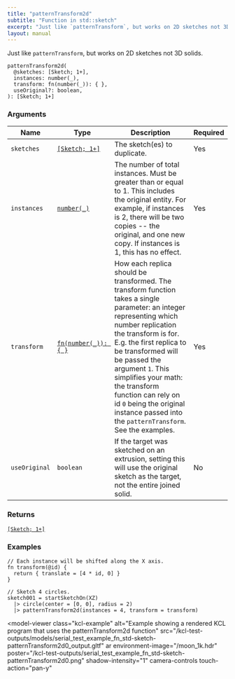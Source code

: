 ```yaml
---
title: "patternTransform2d"
subtitle: "Function in std::sketch"
excerpt: "Just like `patternTransform`, but works on 2D sketches not 3D solids."
layout: manual
---
```


Just like `patternTransform`, but works on 2D sketches not 3D solids.

```kcl
patternTransform2d(
  @sketches: [Sketch; 1+],
  instances: number(_),
  transform: fn(number(_)): { },
  useOriginal?: boolean,
): [Sketch; 1+]
```



### Arguments

| Name | Type | Description | Required |
|----------|------|-------------|----------|
| `sketches` | [`[Sketch; 1+]`](/docs/kcl-std/types/std-types-Sketch) | The sketch(es) to duplicate. | Yes |
| `instances` | [`number(_)`](/docs/kcl-std/types/std-types-number) | The number of total instances. Must be greater than or equal to 1. This includes the original entity. For example, if instances is 2, there will be two copies -- the original, and one new copy. If instances is 1, this has no effect. | Yes |
| `transform` | [`fn(number(_)): { }`](/docs/kcl-std/types/std-types-fn) | How each replica should be transformed. The transform function takes a single parameter: an integer representing which number replication the transform is for. E.g. the first replica to be transformed will be passed the argument `1`. This simplifies your math: the transform function can rely on id `0` being the original instance passed into the `patternTransform`. See the examples. | Yes |
| `useOriginal` | `boolean` | If the target was sketched on an extrusion, setting this will use the original sketch as the target, not the entire joined solid. | No |

### Returns

[`[Sketch; 1+]`](/docs/kcl-std/types/std-types-Sketch)


### Examples

```kcl
// Each instance will be shifted along the X axis.
fn transform(@id) {
  return { translate = [4 * id, 0] }
}

// Sketch 4 circles.
sketch001 = startSketchOn(XZ)
  |> circle(center = [0, 0], radius = 2)
  |> patternTransform2d(instances = 4, transform = transform)

```


<model-viewer
  class="kcl-example"
  alt="Example showing a rendered KCL program that uses the patternTransform2d function"
  src="/kcl-test-outputs/models/serial_test_example_fn_std-sketch-patternTransform2d0_output.gltf"
  ar
  environment-image="/moon_1k.hdr"
  poster="/kcl-test-outputs/serial_test_example_fn_std-sketch-patternTransform2d0.png"
  shadow-intensity="1"
  camera-controls
  touch-action="pan-y"
>
</model-viewer>


